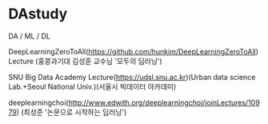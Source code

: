 # DAstudy
DA / ML / DL

DeepLearningZeroToAll(https://github.com/hunkim/DeepLearningZeroToAll) Lecture (홍콩과기대 김성훈 교수님 '모두의 딥러닝')

SNU Big Data Academy Lecture(https://udsl.snu.ac.kr)(Urban data science Lab.+Seoul National Univ.)(서울시 빅데이터 아카데미)

deeplearningchoi(http://www.edwith.org/deeplearningchoi/joinLectures/10979) (최성준 '논문으로 시작하는 딥러닝')
